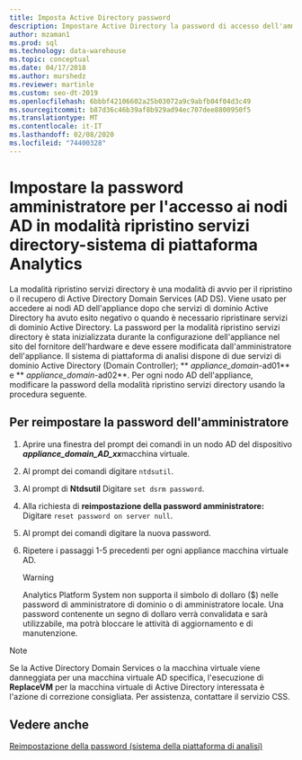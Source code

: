```yaml
---
title: Imposta Active Directory password
description: Impostare Active Directory la password di accesso dell'amministratore in modalità ripristino servizi directory in strumenti di piattaforma analitica (APS).
author: mzaman1
ms.prod: sql
ms.technology: data-warehouse
ms.topic: conceptual
ms.date: 04/17/2018
ms.author: murshedz
ms.reviewer: martinle
ms.custom: seo-dt-2019
ms.openlocfilehash: 6bbbf42106602a25b03072a9c9abfb04f04d3c49
ms.sourcegitcommit: b87d36c46b39af8b929ad94ec707dee8800950f5
ms.translationtype: MT
ms.contentlocale: it-IT
ms.lasthandoff: 02/08/2020
ms.locfileid: "74400328"
---
```

# <a name="set-admin-password-for-logging-on-to-ad-nodes-in-directory-services-restore-mode-dsrm---analytics-platform-system"></a>Impostare la password amministratore per l'accesso ai nodi AD in modalità ripristino servizi directory-sistema di piattaforma Analytics
La modalità ripristino servizi directory è una modalità di avvio per il ripristino o il recupero di Active Directory Domain Services (AD DS). Viene usato per accedere ai nodi AD dell'appliance dopo che servizi di dominio Active Directory ha avuto esito negativo o quando è necessario ripristinare servizi di dominio Active Directory. La password per la modalità ripristino servizi directory è stata inizializzata durante la configurazione dell'appliance nel sito del fornitore dell'hardware e deve essere modificata dall'amministratore dell'appliance. Il sistema di piattaforma di analisi dispone di due servizi di dominio Active Directory (Domain Controller); ** _appliance_domain_-ad01** e ** _appliance_domain_-ad02**. Per ogni nodo AD dell'appliance, modificare la password della modalità ripristino servizi directory usando la procedura seguente.  
  
## <a name="HowToDSRM"></a>Per reimpostare la password dell'amministratore  
  
1.  Aprire una finestra del prompt dei comandi in un nodo AD del dispositivo <strong> _appliance_domain_AD_xx_</strong>macchina virtuale.  
  
2.  Al prompt dei comandi digitare `ntdsutil`.  
  
3.  Al prompt di **Ntdsutil** Digitare `set dsrm password`.  
  
4.  Alla richiesta di **reimpostazione della password amministratore:** Digitare `reset password on server null`.  
  
5.  Al prompt dei comandi digitare la nuova password.  
  
6.  Ripetere i passaggi 1-5 precedenti per ogni appliance macchina virtuale AD.  
  
    > [!WARNING]  
    > Analytics Platform System non supporta il simbolo di dollaro ($) nelle password di amministratore di dominio o di amministratore locale. Una password contenente un segno di dollaro verrà convalidata e sarà utilizzabile, ma potrà bloccare le attività di aggiornamento e di manutenzione.  
  
> [!NOTE]  
> Se la Active Directory Domain Services o la macchina virtuale viene danneggiata per una macchina virtuale AD specifica, l'esecuzione di **ReplaceVM** per la macchina virtuale di Active Directory interessata è l'azione di correzione consigliata. Per assistenza, contattare il servizio CSS.  
  
## <a name="see-also"></a>Vedere anche  
[Reimpostazione della password &#40;sistema della piattaforma di analisi&#41;](password-reset.md)  
  
